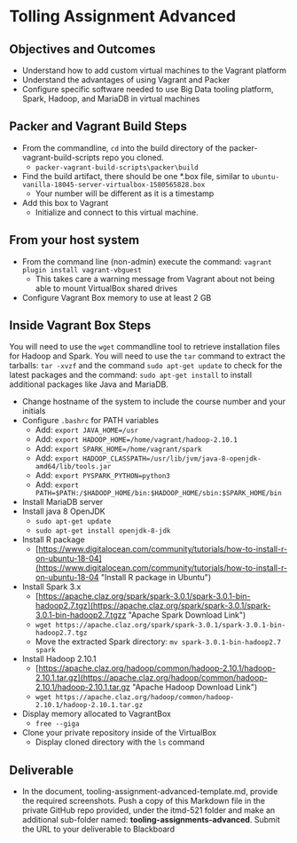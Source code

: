 # Tolling Assignment Advanced

## Objectives and Outcomes

* Understand how to add custom virtual machines to the Vagrant platform
* Understand the advantages of using Vagrant and Packer
* Configure specific software needed to use Big Data tooling platform, Spark, Hadoop, and MariaDB in virtual machines

## Packer and Vagrant Build Steps

* From the commandline, ```cd``` into the build directory of the packer-vagrant-build-scripts repo you cloned.
  * ```packer-vagrant-build-scripts\packer\build```
* Find the build artifact, there should be one *.box file, similar to ```ubuntu-vanilla-18045-server-virtualbox-1580565828.box```
  * Your number will be different as it is a timestamp
* Add this box to Vagrant
  * Initialize and connect to this virtual machine.

## From your host system

* From the command line (non-admin) execute the command: `vagrant plugin install vagrant-vbguest`
  * This takes care a warning message from Vagrant about not being able to mount VirtualBox shared drives
* Configure Vagrant Box memory to use at least 2 GB

## Inside Vagrant Box Steps

You will need to use the `wget` commandline tool to retrieve installation files for Hadoop and Spark.  You will need to use the `tar` command to extract the tarballs: `tar -xvzf` and the command `sudo apt-get update` to check for the latest packages and the command: `sudo apt-get install` to install additional packages like Java and MariaDB.

* Change hostname of the system to include the course number and your initials
* Configure `.bashrc` for PATH variables
  * Add: `export JAVA_HOME=/usr`
  * Add: `export HADOOP_HOME=/home/vagrant/hadoop-2.10.1`
  * Add: `export SPARK_HOME=/home/vagrant/spark`
  * Add: ```export HADOOP_CLASSPATH=/usr/lib/jvm/java-8-openjdk-amd64/lib/tools.jar```
  * Add: `export PYSPARK_PYTHON=python3`
  * Add: `export PATH=$PATH:/$HADOOP_HOME/bin:$HADOOP_HOME/sbin:$SPARK_HOME/bin`
* Install MariaDB server
* Install java 8 OpenJDK
  * `sudo apt-get update`
  * `sudo apt-get install openjdk-8-jdk`
* Install R package
  * [https://www.digitalocean.com/community/tutorials/how-to-install-r-on-ubuntu-18-04](https://www.digitalocean.com/community/tutorials/how-to-install-r-on-ubuntu-18-04 "Install R package in Ubuntu")
* Install Spark 3.x
  * [https://apache.claz.org/spark/spark-3.0.1/spark-3.0.1-bin-hadoop2.7.tgz](https://apache.claz.org/spark/spark-3.0.1/spark-3.0.1-bin-hadoop2.7.tgzz "Apache Spark Download Link")
  * `wget https://apache.claz.org/spark/spark-3.0.1/spark-3.0.1-bin-hadoop2.7.tgz`
  * Move the extracted Spark directory:  `mv spark-3.0.1-bin-hadoop2.7 spark`
* Install Hadoop 2.10.1
  * [https://apache.claz.org/hadoop/common/hadoop-2.10.1/hadoop-2.10.1.tar.gz](https://apache.claz.org/hadoop/common/hadoop-2.10.1/hadoop-2.10.1.tar.gz "Apache Hadoop Download Link")
  * `wget https://apache.claz.org/hadoop/common/hadoop-2.10.1/hadoop-2.10.1.tar.gz`
* Display memory allocated to VagrantBox
  * ```free --giga```
* Clone your private repository inside of the VirtualBox
  * Display cloned directory with the `ls` command

## Deliverable

* In the document, tooling-assignment-advanced-template.md, provide the required screenshots. Push a copy of this Markdown file in the private GitHub repo provided, under the itmd-521 folder and make an additional sub-folder named: **tooling-assignments-advanced**.  Submit the URL to your deliverable to Blackboard
  